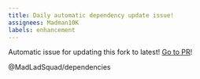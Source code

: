 ```yaml
---
title: Daily automatic dependency update issue!
assignees: Madman10K
labels: enhancement
---
```

Automatic issue for updating this fork to latest! [Go to PR](https://github.com/MadLadSquad/bgfx/compare/master...bkaradzic:bgfx:master)!

@MadLadSquad/dependencies 
